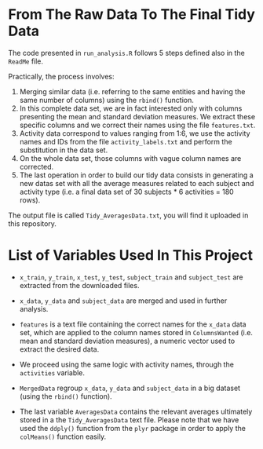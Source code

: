 # From The Raw Data To The Final Tidy Data

The code presented in `run_analysis.R` follows 5 steps defined also in the `ReadMe` file.

Practically, the process involves:

1. Merging similar data (i.e. referring to the same entities and having the same number of columns) using the `rbind()` function.
2. In this complete data set, we are in fact interested only with columns presenting the mean and standard deviation measures. We extract these specific columns and we correct their names using the file `features.txt`.
3. Activity data correspond to values ranging from 1:6, we use the activity names and IDs from the file `activity_labels.txt` and perform the substitution in the data set.
4. On the whole data set, those columns with vague column names are corrected.
5. The last operation in order to build our tidy data consists in generating a new datas set with all the average measures related to each subject and activity type (i.e. a final data set of 30 subjects * 6 activities = 180 rows). 

The output file is called `Tidy_AveragesData.txt`, you will find it uploaded in this repository.

# List of Variables Used In This Project

- `x_train`, `y_train`, `x_test`, `y_test`, `subject_train` and `subject_test` are extracted from the downloaded files.

- `x_data`, `y_data` and `subject_data` are merged and used in  further analysis.

- `features` is a text file containing the correct names for the `x_data` data set, which are applied to the column names stored in `ColumnsWanted` (i.e. mean and standard deviation measures), a numeric vector used to extract the desired data.


- We proceed using the same logic with activity names, through the `activities` variable.

- `MergedData` regroup `x_data`, `y_data` and `subject_data` in a big dataset (using the `rbind()` function).

- The last variable `AveragesData` contains the relevant averages ultimately stored in a the `Tidy_AveragesData` text file. Please note that we have used the `ddply()` function from the `plyr` package in order to apply the `colMeans()` function easily.
